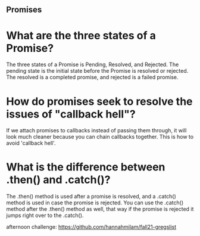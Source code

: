 ## Promises

# What are the three states of a Promise?
The three states of a Promise is Pending, Resolved, and Rejected. The pending state is the initial state before the Promise is resolved or rejected. The resolved is a completed promise, and rejected is a failed promise.

# How do promises seek to resolve the issues of "callback hell"?
If we attach promises to callbacks instead of passing them through, it will look much cleaner because you can chain callbacks together. This is how to avoid 'callback hell'.

# What is the difference between .then() and .catch()?
The .then() method is used after a promise is resolved, and a .catch() method is used in case the promise is rejected. You can use the .catch() method after the .then() method as well, that way if the promise is rejected it jumps right over to the .catch().

afternoon challenge: https://github.com/hannahmilam/fall21-gregslist